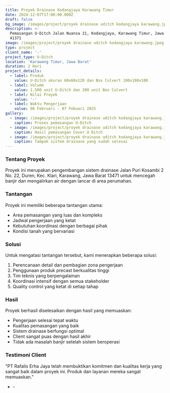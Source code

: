 ```yaml
---
title: Proyek Drainase Kodangjaya Karawang Timur
date: 2024-12-07T17:00:00.000Z
draft: false
bg_image: /images/project/proyek drainase uditch kodangjaya karawang.jpeg
description: >-
  Pemasangan U-Ditch Jalan Nuansa 21, Kodangjaya, Karawang Timur, Jawa Barat
  41371
image: /images/project/proyek drainase uditch kodangjaya karawang.jpeg
type: project
client_name: '-'
project_type: U-Ditch
location: 'Karawang Timur, Jawa Barat'
duration: 2 Hari
project_details:
  - label: Produk
    value: U-Ditch ukuran 60x60x120 dan Box Culvert 100x100x100
  - label: Volume
    value: 1.500 unit U-Ditch dan 200 unit Box Culvert
  - label: Nilai Proyek
    value: '-'
  - label: Waktu Pengerjaan
    value: 06 Februari - 07 Febuari 2025
gallery:
  - image: /images/project/proyek drainase uditch kodangjaya karawang.jpeg
    caption: Proses pemasangan U-Ditch
  - image: /images/project/proyek drainase uditch kodangjaya karawang.jpeg
    caption: Hasil pemasangan Cover U Ditch
  - image: /images/project/proyek drainase uditch kodangjaya karawang.jpeg
    caption: Tampak sistem drainase yang sudah selesai
---
```


### Tentang Proyek

Proyek ini merupakan pengembangan sistem drainase Jalan Puri Kosambi 2 No. 22, Duren, Kec. Klari, Karawang, Jawa Barat 13471 untuk mencegah banjir dan mengalirkan air dengan lancar di area perumahan.

### Tantangan

Proyek ini memiliki beberapa tantangan utama:

* Area pemasangan yang luas dan kompleks
* Jadwal pengerjaan yang ketat
* Kebutuhan koordinasi dengan berbagai pihak
* Kondisi tanah yang bervariasi

### Solusi

Untuk mengatasi tantangan tersebut, kami menerapkan beberapa solusi:

1. Perencanaan detail dan pembagian zona pengerjaan
2. Penggunaan produk precast berkualitas tinggi
3. Tim teknis yang berpengalaman
4. Koordinasi intensif dengan semua stakeholder
5. Quality control yang ketat di setiap tahap

### Hasil

Proyek berhasil diselesaikan dengan hasil yang memuaskan:

* Pengerjaan selesai tepat waktu
* Kualitas pemasangan yang baik
* Sistem drainase berfungsi optimal
* Client sangat puas dengan hasil akhir
* Tidak ada masalah banjir setelah sistem beroperasi

### Testimoni Client

"PT Rafalis Erha Jaya telah membuktikan komitmen dan kualitas kerja yang sangat baik dalam proyek ini. Produk dan layanan mereka sangat memuaskan."

* \-
